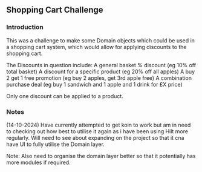 ## Shopping Cart Challenge

### Introduction

This was a challenge to make some Domain objects which could be used in a shopping cart system, which would allow for applying discounts to the shopping cart.

The Discounts in question include:
A general basket % discount (eg 10% off total basket)
A discount for a specific product (eg 20% off all apples)
A buy 2 get 1 free promotion (eg buy 2 apples, get 3rd apple free)
A combination purchase deal (eg buy 1 sandwich and 1 apple and 1 drink for £X price)

Only one discount can be applied to a product. 

### Notes

(14-10-2024) Have currently attempted to get koin to work but am in need to checking out how best to utilise it again as i have been using Hilt more regularly.  Will need to see about expanding on the project so that it cna have UI to fully utilise the Domain layer.

Note: Also need to organise the domain layer better so that it potentially has more modules if required.
